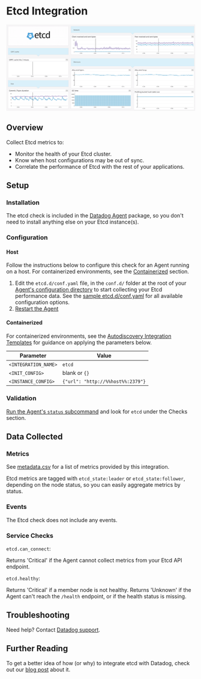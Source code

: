 # Etcd Integration

![Etcd Dashboard][1]

## Overview

Collect Etcd metrics to:

* Monitor the health of your Etcd cluster.
* Know when host configurations may be out of sync.
* Correlate the performance of Etcd with the rest of your applications.

## Setup

### Installation

The etcd check is included in the [Datadog Agent][2] package, so you don't need to install anything else on your Etcd instance(s).

### Configuration
#### Host

Follow the instructions below to configure this check for an Agent running on a host. For containerized environments, see the [Containerized](#containerized) section.

1. Edit the `etcd.d/conf.yaml` file, in the `conf.d/` folder at the root of your [Agent's configuration directory][3] to start collecting your Etcd performance data. See the [sample etcd.d/conf.yaml][4] for all available configuration options.
2. [Restart the Agent][5]

#### Containerized

For containerized environments, see the [Autodiscovery Integration Templates][6] for guidance on applying the parameters below.

| Parameter            | Value                             |
|----------------------|-----------------------------------|
| `<INTEGRATION_NAME>` | `etcd`                            |
| `<INIT_CONFIG>`      | blank or `{}`                     |
| `<INSTANCE_CONFIG>`  | `{"url": "http://%%host%%:2379"}` |

### Validation

[Run the Agent's `status` subcommand][7] and look for `etcd` under the Checks section.

## Data Collected
### Metrics

See [metadata.csv][8] for a list of metrics provided by this integration.

Etcd metrics are tagged with `etcd_state:leader` or `etcd_state:follower`, depending on the node status, so you can easily aggregate metrics by status.

### Events
The Etcd check does not include any events.

### Service Checks

`etcd.can_connect`:

Returns 'Critical' if the Agent cannot collect metrics from your Etcd API endpoint.

`etcd.healthy`:

Returns 'Critical' if a member node is not healthy. Returns 'Unknown' if the Agent can't reach the `/health` endpoint, or if the health status is missing.

## Troubleshooting
Need help? Contact [Datadog support][9].

## Further Reading
To get a better idea of how (or why) to integrate etcd with Datadog, check out our [blog post][10] about it.


[1]: https://raw.githubusercontent.com/DataDog/integrations-core/master/etcd/images/etcd_dashboard.png
[2]: https://app.datadoghq.com/account/settings#agent
[3]: https://docs.datadoghq.com/agent/guide/agent-configuration-files/#agent-configuration-directory
[4]: https://github.com/DataDog/integrations-core/blob/master/etcd/datadog_checks/etcd/data/conf.yaml.example
[5]: https://docs.datadoghq.com/agent/guide/agent-commands/#start-stop-and-restart-the-agent
[6]: https://docs.datadoghq.com/agent/autodiscovery/integrations
[7]: https://docs.datadoghq.com/agent/guide/agent-commands/#agent-status-and-information
[8]: https://github.com/DataDog/integrations-core/blob/master/etcd/metadata.csv
[9]: https://docs.datadoghq.com/help
[10]: https://www.datadoghq.com/blog/monitor-etcd-performance
